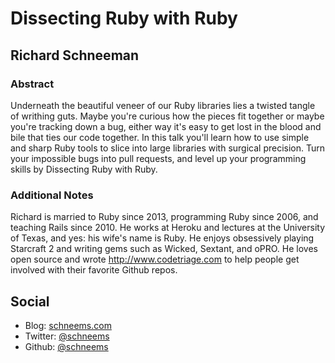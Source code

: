 # Dissecting Ruby with Ruby #

## Richard Schneeman ##

### Abstract ###


Underneath the beautiful veneer of our Ruby libraries lies a twisted tangle of writhing guts. Maybe you're curious how the pieces fit together or maybe you're tracking down a bug, either way it's easy to get lost in the blood and bile that ties our code together. In this talk you'll learn how to use simple and sharp Ruby tools to slice into large libraries with surgical precision. Turn your impossible bugs into pull requests, and level up your programming skills by Dissecting Ruby with Ruby.

### Additional Notes ###

Richard is married to Ruby since 2013, programming Ruby since 2006, and teaching Rails since 2010. He works at Heroku and lectures at the University of Texas, and yes: his wife's name is Ruby. He enjoys obsessively playing Starcraft 2 and writing gems such as Wicked, Sextant, and oPRO. He loves open source and wrote http://www.codetriage.com to help people get involved with their favorite Github repos.


## Social ##

* Blog: [schneems.com](http://schneems.com)
* Twitter: [@schneems](http://twitter.com/schneems)
* Github: [@schneems](https://github.com/schneems)
